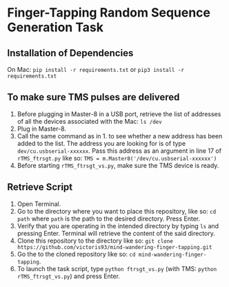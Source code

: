 Finger-Tapping Random Sequence Generation Task
=========

## Installation of Dependencies

On Mac: 
`pip install -r requirements.txt` or `pip3 install -r requirements.txt`

## To make sure TMS pulses are delivered

1. Before plugging in Master-8 in a USB port, retrieve the list of addresses of all the devices associated with the Mac: `ls /dev`
2. Plug in Master-8.
3. Call the same command as in 1. to see whether a new address has been added to the list. The address you are looking for is of type `dev/cu.usbserial-xxxxxx`. Pass this address as an argument in line 17 of `rTMS_ftrsgt.py` like so: `TMS = m.Master8('/dev/cu.usbserial-xxxxxx')`
4. Before starting `rTMS_ftrsgt_vs.py`, make sure the TMS device is ready.

## Retrieve Script

1. Open Terminal.
2. Go to the directory where you want to place this repository, like so: `cd path` where `path` is the path to the desired directory. Press Enter.
3. Verify that you are operating in the intended directory by typing `ls` and pressing Enter. Terminal will retrieve the content of the said directory.
4. Clone this repository to the directory like so: `git clone https://github.com/victoris93/mind-wandering-finger-tapping.git`
5. Go the to the cloned repository like so: `cd mind-wandering-finger-tapping`.
6. To launch the task script, type `python ftrsgt_vs.py` (with TMS: `python rTMS_ftrsgt_vs.py`) and press Enter.